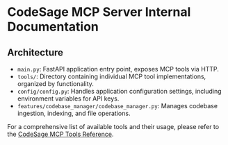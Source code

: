 # CodeSage MCP Server Internal Documentation

## Architecture
- `main.py`: FastAPI application entry point, exposes MCP tools via HTTP.
- `tools/`: Directory containing individual MCP tool implementations, organized by functionality.
- `config/config.py`: Handles application configuration settings, including environment variables for API keys.
- `features/codebase_manager/codebase_manager.py`: Manages codebase ingestion, indexing, and file operations.

For a comprehensive list of available tools and their usage, please refer to the [CodeSage MCP Tools Reference](docs/tools_reference.md).
